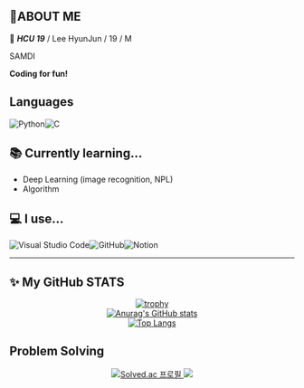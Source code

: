 ## 👋ABOUT ME


🏫 ***HCU 19*** / Lee HyunJun / 19 / M

SAMDI

**Coding for fun!**


## Languages
<img src="https://img.shields.io/badge/Python-3776AB.svg?style=for-the-badge&logo=Python&logoColor=white" alt="Python" /><img src="https://img.shields.io/badge/C-00599C.svg?style=for-the-badge&logo=C&logoColor=white" alt="C" />

## 📚 Currently learning...
- Deep Learning (image recognition, NPL)
- Algorithm

##  💻 I use...
<img src="https://img.shields.io/badge/Visual%20Studio%20Code-0078d7.svg?style=for-the-badge&logo=visual-studio-code&logoColor=white" alt="Visual Studio Code" /><img src="https://img.shields.io/badge/github-%23121011.svg?style=for-the-badge&logo=github&logoColor=white" alt="GitHub" /><img src="https://img.shields.io/badge/Notion-%23000000.svg?style=for-the-badge&logo=notion&logoColor=white" alt="Notion" />

* * *

## ✨ My GitHub STATS
<p align="center">
  <a href="https://github.com/ryo-ma/github-profile-trophy">
    <img src="https://github-profile-trophy.vercel.app/?username=tunatuna123&theme=onedark" alt="trophy" />
  </a>
    <br/>
  <a href="https://github.com/anuraghazra/github-readme-stats">
    <img src="https://github-readme-stats.vercel.app/api?username=tunatuna123&show_icons=true&theme=dracula" alt="Anurag's GitHub stats" />
  </a>
  <br/>
  <a href="https://github.com/anuraghazra/github-readme-stats">
    <img src="https://github-readme-stats.vercel.app/api/top-langs/?username=tunatuna123&layout=compact&theme=dracula&card_width=445" alt="Top Langs" />
  </a>
</p>

## Problem Solving
<p align="center">
  <a href="https://solved.ac/tuna200538">
    <img src="http://mazassumnida.wtf/api/v2/generate_badge?boj=tuna200538" alt="Solved.ac 프로필" />
  </a>
  <a href="https://solved.ac/tuna200538">
    <img src="http://mazandi.herokuapp.com/api?handle=tuna200538&theme=dark"/>
  </a>
</p>
